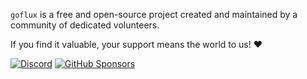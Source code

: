 `goflux` is a free and open-source project created and maintained by a community of dedicated volunteers.  

If you find it valuable, your support means the world to us! ❤️

[![Discord](https://img.shields.io/discord/1281923138950791309?label=Discord&logo=Discord&logoColor=white&style=for-the-badge)](https://discord.gg/VY8d7auENv)
[![GitHub Sponsors](https://img.shields.io/badge/GitHub-Donate-blue?logo=github&style=for-the-badge)](https://github.com/sponsors/gofluxpl)
